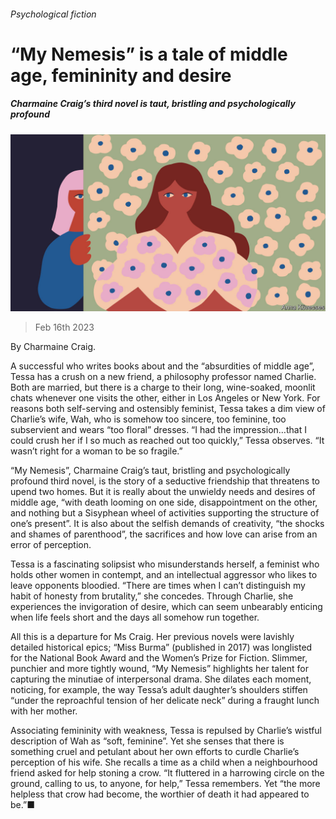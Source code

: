 ###### Psychological fiction

# “My Nemesis” is a tale of middle age, femininity and desire 

##### Charmaine Craig’s third novel is taut, bristling and psychologically profound 

![image](images/20230218_CUD001.jpg) 

> Feb 16th 2023 

 By Charmaine Craig.

A successful  who writes books about  and the “absurdities of middle age”, Tessa has a crush on a new friend, a philosophy professor named Charlie. Both are married, but there is a charge to their long, wine-soaked, moonlit chats whenever one visits the other, either in Los Angeles or New York. For reasons both self-serving and ostensibly feminist, Tessa takes a dim view of Charlie’s wife, Wah, who is somehow too sincere, too feminine, too subservient and wears “too floral” dresses. “I had the impression…that I could crush her if I so much as reached out too quickly,” Tessa observes. “It wasn’t right for a woman to be so fragile.”

“My Nemesis”, Charmaine Craig’s taut, bristling and psychologically profound third novel, is the story of a seductive friendship that threatens to upend two homes. But it is really about the unwieldy needs and desires of middle age, “with death looming on one side, disappointment on the other, and nothing but a Sisyphean wheel of activities supporting the structure of one’s present”. It is also about the selfish demands of creativity, “the shocks and shames of parenthood”, the sacrifices  and how love can arise from an error of perception.

Tessa is a fascinating solipsist who misunderstands herself, a feminist who holds other women in contempt, and an intellectual aggressor who likes to leave opponents bloodied. “There are times when I can’t distinguish my habit of honesty from brutality,” she concedes. Through Charlie, she experiences the invigoration of desire, which can seem unbearably enticing when life feels short and the days all somehow run together.

All this is a departure for Ms Craig. Her previous novels were lavishly detailed historical epics; “Miss Burma” (published in 2017) was longlisted for the National Book Award and the Women’s Prize for Fiction. Slimmer, punchier and more tightly wound, “My Nemesis” highlights her talent for capturing the minutiae of interpersonal drama. She dilates each moment, noticing, for example, the way Tessa’s adult daughter’s shoulders stiffen “under the reproachful tension of her delicate neck” during a fraught lunch with her mother.

Associating femininity with weakness, Tessa is repulsed by Charlie’s wistful description of Wah as “soft, feminine”. Yet she senses that there is something cruel and petulant about her own efforts to curdle Charlie’s perception of his wife. She recalls a time as a child when a neighbourhood friend asked for help stoning a crow. “It fluttered in a harrowing circle on the ground, calling to us, to anyone, for help,” Tessa remembers. Yet “the more helpless that crow had become, the worthier of death it had appeared to be.”■


